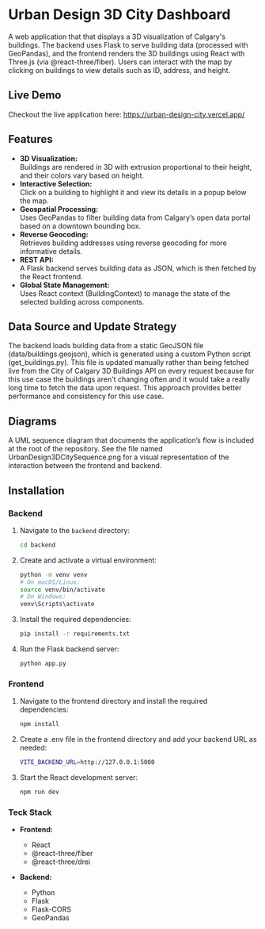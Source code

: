 # Urban Design 3D City Dashboard

A web application that that displays a 3D visualization of Calgary's buildings. The backend uses Flask to serve building data (processed with GeoPandas), and the frontend renders the 3D buildings using React with Three.js (via @react-three/fiber). Users can interact with the map by clicking on buildings to view details such as ID, address, and height.

## Live Demo

Checkout the live application here: https://urban-design-city.vercel.app/

## Features

- **3D Visualization:**  
  Buildings are rendered in 3D with extrusion proportional to their height, and their colors vary based on height.
- **Interactive Selection:**  
  Click on a building to highlight it and view its details in a popup below the map.
- **Geospatial Processing:**  
  Uses GeoPandas to filter building data from Calgary’s open data portal based on a downtown bounding box.
- **Reverse Geocoding:**  
  Retrieves building addresses using reverse geocoding for more informative details.
- **REST API:**  
  A Flask backend serves building data as JSON, which is then fetched by the React frontend.
- **Global State Management:**  
  Uses React context (BuildingContext) to manage the state of the selected building across components.

## Data Source and Update Strategy

The backend loads building data from a static GeoJSON file (data/buildings.geojson), which is generated using a custom Python script (get_buildings.py). This file is updated manually rather than being fetched live from the City of Calgary 3D Buildings API on every request because for this use case the buildings aren't changing often and it would take a really long time to fetch the data upon request. This approach provides better performance and consistency for this use case.

## Diagrams

A UML sequence diagram that documents the application’s flow is included at the root of the repository. See the file named UrbanDesign3DCitySequence.png for a visual representation of the interaction between the frontend and backend.

## Installation

### Backend

1. Navigate to the `backend` directory:
   ```bash
   cd backend
   ```
2. Create and activate a virtual environment:
   ```bash
   python -m venv venv
   # On macOS/Linux:
   source venv/bin/activate
   # On Windows:
   venv\Scripts\activate
   ```
3. Install the required dependencies:
   ```bash
   pip install -r requirements.txt
   ```
4. Run the Flask backend server:
   ```bash
   python app.py
   ```

### Frontend

1. Navigate to the frontend directory and install the required dependencies:
   ```bash
   npm install
   ```
2. Create a .env file in the frontend directory and add your backend URL as needed:
   ```bash
   VITE_BACKEND_URL=http://127.0.0.1:5000
   ```
3. Start the React development server:
   ```bash
   npm run dev
   ```

### Teck Stack

- **Frontend:**

  - React
  - @react-three/fiber
  - @react-three/drei

- **Backend:**
  - Python
  - Flask
  - Flask-CORS
  - GeoPandas
